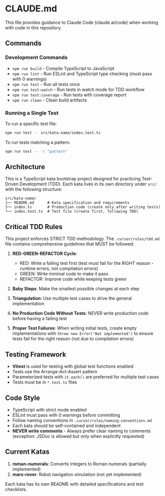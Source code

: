 # CLAUDE.md

This file provides guidance to Claude Code (claude.ai/code) when working with code in this repository.

## Commands

### Development Commands
- `npm run build` - Compile TypeScript to JavaScript
- `npm run lint` - Run ESLint and TypeScript type checking (must pass with 0 warnings)
- `npm run test` - Run all tests once
- `npm run test:watch` - Run tests in watch mode for TDD workflow
- `npm run test:coverage` - Run tests with coverage report
- `npm run clean` - Clean build artifacts

### Running a Single Test
To run a specific test file:
```bash
npm run test -- src/kata-name/index.test.ts
```

To run tests matching a pattern:
```bash
npm run test -- -t "pattern"
```

## Architecture

This is a TypeScript kata bootstrap project designed for practicing Test-Driven Development (TDD). Each kata lives in its own directory under `src/` with the following structure:

```
src/kata-name/
├── README.md      # Kata specification and requirements
├── index.ts       # Production code (create only after writing tests)
└── index.test.ts  # Test file (create first, following TDD)
```

## Critical TDD Rules

This project enforces STRICT TDD methodology. The `.cursor/rules/tdd.md` file contains comprehensive guidelines that MUST be followed:

1. **RED-GREEN-REFACTOR Cycle**: 
   - RED: Write a failing test first (test must fail for the RIGHT reason - runtime errors, not compilation errors)
   - GREEN: Write minimal code to make it pass
   - REFACTOR: Improve code while keeping tests green

2. **Baby Steps**: Make the smallest possible changes at each step

3. **Triangulation**: Use multiple test cases to drive the general implementation

4. **No Production Code Without Tests**: NEVER write production code before having a failing test

5. **Proper Test Failures**: When writing initial tests, create empty implementations with `throw new Error('Not implemented')` to ensure tests fail for the right reason (not due to compilation errors)

## Testing Framework

- **Vitest** is used for testing with global test functions enabled
- Tests use the Arrange-Act-Assert pattern
- Parameterized tests with `it.each()` are preferred for multiple test cases
- Tests must be in `*.test.ts` files

## Code Style

- TypeScript with strict mode enabled
- ESLint must pass with 0 warnings before committing
- Follow naming conventions in `.cursor/rules/naming-conventions.md`
- Each kata should be self-contained and independent
- **NEVER write comments** - Always prefer clear naming to comments (exception: JSDoc is allowed but only when explicitly requested)

## Current Katas

1. **roman-numerals**: Converts integers to Roman numerals (partially implemented)
2. **mars-rover**: Robot navigation simulation (not yet implemented)

Each kata has its own README with detailed specifications and test checklists.